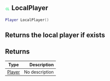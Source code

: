 ## ![client](.gitbook/assets/client.png) LocalPlayer

```lua
Player LocalPlayer()
```

Returns the local player if exists
------
## Returns

| Type   | Description |
| ------ | ----------: |
| [Player](./home/Player) | No description |

